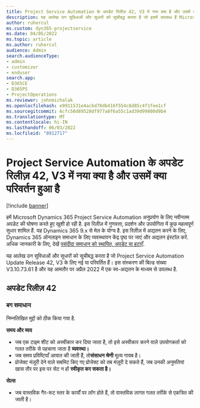 ```yaml
---
title: Project Service Automation के अपडेट रिलीज़ 42, V3 में नया क्या है और उसमें क्या परिवर्तन हुआ है
description: यह आलेख उन सुविधाओं और सुधारों को सूचीबद्ध करता है जो इसमें उपलब्ध हैं Microsoft Dynamics 365 Project Service Automation अद्यतन रिलीज़ 42, V3.
author: ruhercul
ms.custom: dyn365-projectservice
ms.date: 04/05/2022
ms.topic: article
ms.author: ruhercul
audience: Admin
search.audienceType:
- admin
- customizer
- enduser
search.app:
- D365CE
- D365PS
- ProjectOperations
ms.reviewer: johnmichalak
ms.openlocfilehash: e9911531e4acbd78db416f554c8d85c4f1fee1cf
ms.sourcegitcommit: 6cfc50d89528df977a8f6a55c1ad39d99800d9b4
ms.translationtype: MT
ms.contentlocale: hi-IN
ms.lasthandoff: 06/03/2022
ms.locfileid: "8912717"
---
```

# <a name="whats-new-or-changed-in-project-service-automation-update-release-42-v3"></a>Project Service Automation के अपडेट रिलीज़ 42, V3 में नया क्या है और उसमें क्या परिवर्तन हुआ है

[!include [banner](../includes/psa-now-project-operations.md)]

हमें Microsoft Dynamics 365 Project Service Automation अनुप्रयोग के लिए नवीनतम अपडेट की घोषणा करते हुए खुशी हो रही है. इस रिलीज़ में गुणवत्ता, प्रदर्शन और उपयोगिता में कुछ महत्वपूर्ण सुधार शामिल हैं. यह Dynamics 365 9.x से मेल के योग्य है. इस रिलीज़ में अद्यतन करने के लिए, Dynamics 365 ऑनलाइन समाधान के लिए व्यवस्थापन केंद्र पृष्ठ पर जाएं और अद्यतन इंस्टॉल करें. अधिक जानकारी के लिए, देखें [पसंदीदा समाधान को स्थापित, अपडेट या हटाएँ](/power-platform/admin/install-remove-preferred-solution).

यह आलेख उन सुविधाओं और सुधारों को सूचीबद्ध करता है जो Project Service Automation Update Release 42, V3 के लिए नई या परिवर्तित हैं। इस संस्करण की बिल्ड संख्या V3.10.73.61 है और यह आमतौर पर अप्रैल 2022 में एक स्व-अद्यतन के माध्यम से उपलब्ध है.

## <a name="update-release-42"></a>अपडेट रिलीज़ 42

### <a name="bug-fixes"></a>बग समाधान

निम्नलिखित मुद्दों को ठीक किया गया है.

**समय और व्यय**

- जब एक टाइम शीट को अस्वीकार कर दिया जाता है, तो इसे अस्वीकार करने वाले उपयोगकर्ता को गलत तरीके से पहचाना जाता है **व्यवस्था।**
- जब समय प्रविष्टियाँ आयात की जाती हैं, तो**संसाधन श्रेणी** मूल्य गायब है।
- प्रोजेक्ट मंज़ूरी देने वाले सबमिट किए गए प्रोजेक्ट को तब मंज़ूरी दे सकते हैं, जब उनकी अनुमतियां खास तौर पर इस पर सेट न हों **स्वीकृत कर सकता है।**

**सेल्स**

- जब वास्तविक गैर-रूट स्तर के कार्यों पर लॉग होते हैं, तो वास्तविक लागत गलत तरीके से एकत्रित की जाती है।

